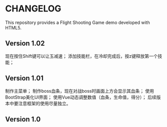 # CHANGELOG
This repository provides a Flight Shooting Game demo developed with HTML5.

## Version 1.02
现在按住Shift键可以让玉减速；
添加技能栏，在冷却完成后，按z键释放第一个技能；

## Version 1.01
制作主菜单；
制作boss血条，现在对战boss时画面上方会显示其血条；
使用BootStrap美化UI界面；
使用Vue动态调整数值（血条，生命值，得分）；
后续版本中要注意框架的使用尽量独立。

## Version 1.0

